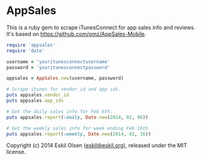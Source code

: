 # AppSales


This is a ruby gem to scrape iTunesConnect for app sales info and
reviews. It's based on https://github.com/omz/AppSales-Mobile.

```ruby
require 'appsales'
require 'date'

username = 'youritunesconnectusername'
password = 'youritunesconnectpassword'

appsales = AppSales.new(username, password)

# Scrape itunes for vendor id and app ids.
puts appsales.vendor_id
puts appsales.app_ids

# Get the daily sales info for Feb 6th.
puts appsales.report(:daily, Date.new(2014, 02, 06))

# Get the weekly sales info for week ending Feb 16th
puts appsales.report(:weekly, Date.new(2014, 02, 16))
```

Copyright (c) 2014 Eskil Olsen (eskil@eskil.org), released under the MIT license.
